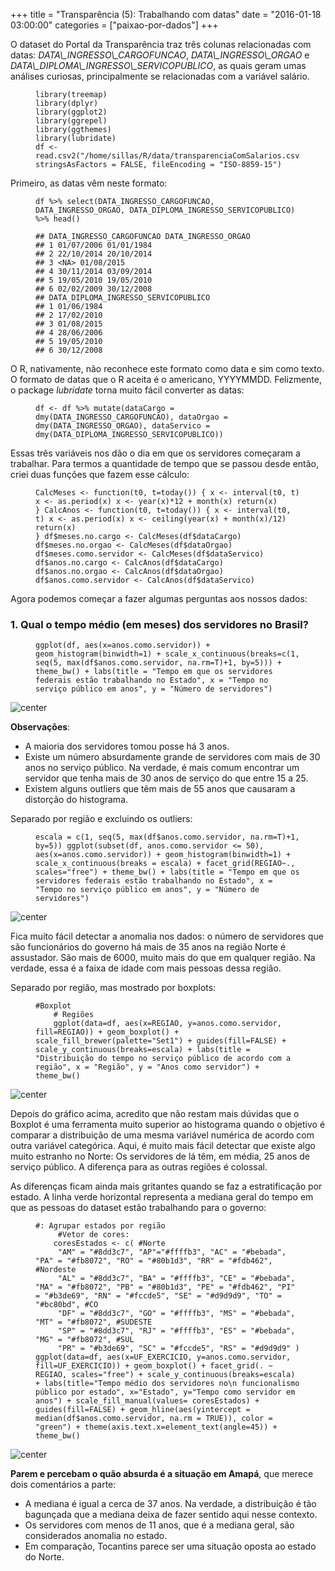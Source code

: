 +++
title = "Transparência (5): Trabalhando com datas"
date = "2016-01-18 03:00:00"
categories = ["paixao-por-dados"]
+++

<article class="blog-post">
<p>
O dataset do Portal da Transparência traz três colunas relacionadas com
datas: <em>DATA\_INGRESSO\_CARGOFUNCAO</em>,
<em>DATA\_INGRESSO\_ORGAO</em> e
<em>DATA\_DIPLOMA\_INGRESSO\_SERVICOPUBLICO</em>, as quais geram umas
análises curiosas, principalmente se relacionadas com a variável
salário.
</p>
<figure class="highlight">
<pre><code class="language-r"><span class="n">library</span><span class="p">(</span><span class="n">treemap</span><span class="p">)</span><span class="w">
</span><span class="n">library</span><span class="p">(</span><span class="n">dplyr</span><span class="p">)</span><span class="w">
</span><span class="n">library</span><span class="p">(</span><span class="n">ggplot2</span><span class="p">)</span><span class="w">
</span><span class="n">library</span><span class="p">(</span><span class="n">ggrepel</span><span class="p">)</span><span class="w">
</span><span class="n">library</span><span class="p">(</span><span class="n">ggthemes</span><span class="p">)</span><span class="w">
</span><span class="n">library</span><span class="p">(</span><span class="n">lubridate</span><span class="p">)</span><span class="w">
</span><span class="n">df</span><span class="w"> </span><span class="o">&lt;-</span><span class="w"> </span><span class="n">read.csv2</span><span class="p">(</span><span class="s2">&quot;/home/sillas/R/data/transparenciaComSalarios.csv&quot;</span><span class="p">,</span><span class="w"> </span><span class="n">stringsAsFactors</span><span class="w"> </span><span class="o">=</span><span class="w"> </span><span class="kc">FALSE</span><span class="p">,</span><span class="w"> </span><span class="n">fileEncoding</span><span class="w"> </span><span class="o">=</span><span class="w"> </span><span class="s2">&quot;ISO-8859-15&quot;</span><span class="p">)</span></code></pre>
</figure>
<p>
Primeiro, as datas vêm neste formato:
</p>
<figure class="highlight">
<pre><code class="language-r"><span class="n">df</span><span class="w"> </span><span class="o">%&gt;%</span><span class="w"> </span><span class="n">select</span><span class="p">(</span><span class="n">DATA_INGRESSO_CARGOFUNCAO</span><span class="p">,</span><span class="w"> </span><span class="n">DATA_INGRESSO_ORGAO</span><span class="p">,</span><span class="w"> </span><span class="n">DATA_DIPLOMA_INGRESSO_SERVICOPUBLICO</span><span class="p">)</span><span class="w"> </span><span class="o">%&gt;%</span><span class="w"> </span><span class="n">head</span><span class="p">()</span></code></pre>
</figure>
<figure class="highlight">
<pre><code class="language-text">## DATA_INGRESSO_CARGOFUNCAO DATA_INGRESSO_ORGAO
## 1 01/07/2006 01/01/1984
## 2 22/10/2014 20/10/2014
## 3 &lt;NA&gt; 01/08/2015
## 4 30/11/2014 03/09/2014
## 5 19/05/2010 19/05/2010
## 6 02/02/2009 30/12/2008
## DATA_DIPLOMA_INGRESSO_SERVICOPUBLICO
## 1 01/06/1984
## 2 17/02/2010
## 3 01/08/2015
## 4 28/06/2006
## 5 19/05/2010
## 6 30/12/2008</code></pre>
</figure>
<p>
O R, nativamente, não reconhece este formato como data e sim como texto.
O formato de datas que o R aceita é o americano, YYYYMMDD. Felizmente, o
package <em>lubridate</em> torna muito fácil converter as datas:
</p>
<figure class="highlight">
<pre><code class="language-r"><span class="n">df</span><span class="w"> </span><span class="o">&lt;-</span><span class="w"> </span><span class="n">df</span><span class="w"> </span><span class="o">%&gt;%</span><span class="w"> </span><span class="n">mutate</span><span class="p">(</span><span class="n">dataCargo</span><span class="w"> </span><span class="o">=</span><span class="w"> </span><span class="n">dmy</span><span class="p">(</span><span class="n">DATA_INGRESSO_CARGOFUNCAO</span><span class="p">),</span><span class="w"> </span><span class="n">dataOrgao</span><span class="w"> </span><span class="o">=</span><span class="w"> </span><span class="n">dmy</span><span class="p">(</span><span class="n">DATA_INGRESSO_ORGAO</span><span class="p">),</span><span class="w"> </span><span class="n">dataServico</span><span class="w"> </span><span class="o">=</span><span class="w"> </span><span class="n">dmy</span><span class="p">(</span><span class="n">DATA_DIPLOMA_INGRESSO_SERVICOPUBLICO</span><span class="p">))</span></code></pre>
</figure>
<p>
Essas três variáveis nos dão o dia em que os servidores começaram a
trabalhar. Para termos a quantidade de tempo que se passou desde então,
criei duas funções que fazem esse cálculo:
</p>
<figure class="highlight">
<pre><code class="language-r"><span class="n">CalcMeses</span><span class="w"> </span><span class="o">&lt;-</span><span class="w"> </span><span class="k">function</span><span class="p">(</span><span class="n">t</span><span class="m">0</span><span class="p">,</span><span class="w"> </span><span class="n">t</span><span class="o">=</span><span class="n">today</span><span class="p">())</span><span class="w"> </span><span class="p">{</span><span class="w"> </span><span class="n">x</span><span class="w"> </span><span class="o">&lt;-</span><span class="w"> </span><span class="n">interval</span><span class="p">(</span><span class="n">t</span><span class="m">0</span><span class="p">,</span><span class="w"> </span><span class="n">t</span><span class="p">)</span><span class="w"> </span><span class="n">x</span><span class="w"> </span><span class="o">&lt;-</span><span class="w"> </span><span class="n">as.period</span><span class="p">(</span><span class="n">x</span><span class="p">)</span><span class="w"> </span><span class="n">x</span><span class="w"> </span><span class="o">&lt;-</span><span class="w"> </span><span class="n">year</span><span class="p">(</span><span class="n">x</span><span class="p">)</span><span class="o">*</span><span class="m">12</span><span class="w"> </span><span class="o">+</span><span class="w"> </span><span class="n">month</span><span class="p">(</span><span class="n">x</span><span class="p">)</span><span class="w"> </span><span class="nf">return</span><span class="p">(</span><span class="n">x</span><span class="p">)</span><span class="w">
</span><span class="p">}</span><span class="w"> </span><span class="n">CalcAnos</span><span class="w"> </span><span class="o">&lt;-</span><span class="w"> </span><span class="k">function</span><span class="p">(</span><span class="n">t</span><span class="m">0</span><span class="p">,</span><span class="w"> </span><span class="n">t</span><span class="o">=</span><span class="n">today</span><span class="p">())</span><span class="w"> </span><span class="p">{</span><span class="w"> </span><span class="n">x</span><span class="w"> </span><span class="o">&lt;-</span><span class="w"> </span><span class="n">interval</span><span class="p">(</span><span class="n">t</span><span class="m">0</span><span class="p">,</span><span class="w"> </span><span class="n">t</span><span class="p">)</span><span class="w"> </span><span class="n">x</span><span class="w"> </span><span class="o">&lt;-</span><span class="w"> </span><span class="n">as.period</span><span class="p">(</span><span class="n">x</span><span class="p">)</span><span class="w"> </span><span class="n">x</span><span class="w"> </span><span class="o">&lt;-</span><span class="w"> </span><span class="nf">ceiling</span><span class="p">(</span><span class="n">year</span><span class="p">(</span><span class="n">x</span><span class="p">)</span><span class="w"> </span><span class="o">+</span><span class="w"> </span><span class="n">month</span><span class="p">(</span><span class="n">x</span><span class="p">)</span><span class="o">/</span><span class="m">12</span><span class="p">)</span><span class="w"> </span><span class="nf">return</span><span class="p">(</span><span class="n">x</span><span class="p">)</span><span class="w">
</span><span class="p">}</span><span class="w"> </span><span class="n">df</span><span class="o">$</span><span class="n">meses.no.cargo</span><span class="w"> </span><span class="o">&lt;-</span><span class="w"> </span><span class="n">CalcMeses</span><span class="p">(</span><span class="n">df</span><span class="o">$</span><span class="n">dataCargo</span><span class="p">)</span><span class="w">
</span><span class="n">df</span><span class="o">$</span><span class="n">meses.no.orgao</span><span class="w"> </span><span class="o">&lt;-</span><span class="w"> </span><span class="n">CalcMeses</span><span class="p">(</span><span class="n">df</span><span class="o">$</span><span class="n">dataOrgao</span><span class="p">)</span><span class="w">
</span><span class="n">df</span><span class="o">$</span><span class="n">meses.como.servidor</span><span class="w"> </span><span class="o">&lt;-</span><span class="w"> </span><span class="n">CalcMeses</span><span class="p">(</span><span class="n">df</span><span class="o">$</span><span class="n">dataServico</span><span class="p">)</span><span class="w"> </span><span class="n">df</span><span class="o">$</span><span class="n">anos.no.cargo</span><span class="w"> </span><span class="o">&lt;-</span><span class="w"> </span><span class="n">CalcAnos</span><span class="p">(</span><span class="n">df</span><span class="o">$</span><span class="n">dataCargo</span><span class="p">)</span><span class="w">
</span><span class="n">df</span><span class="o">$</span><span class="n">anos.no.orgao</span><span class="w"> </span><span class="o">&lt;-</span><span class="w"> </span><span class="n">CalcAnos</span><span class="p">(</span><span class="n">df</span><span class="o">$</span><span class="n">dataOrgao</span><span class="p">)</span><span class="w">
</span><span class="n">df</span><span class="o">$</span><span class="n">anos.como.servidor</span><span class="w"> </span><span class="o">&lt;-</span><span class="w"> </span><span class="n">CalcAnos</span><span class="p">(</span><span class="n">df</span><span class="o">$</span><span class="n">dataServico</span><span class="p">)</span></code></pre>
</figure>
<p>
Agora podemos começar a fazer algumas perguntas aos nossos dados:
</p>
<h3 id="1-qual-o-tempo-m&#xE9;dio-em-meses-dos-servidores-no-brasil">
1.  Qual o tempo médio (em meses) dos servidores no Brasil?
    </h3>
    <figure class="highlight">
    <pre><code class="language-r"><span class="n">ggplot</span><span class="p">(</span><span class="n">df</span><span class="p">,</span><span class="w"> </span><span class="n">aes</span><span class="p">(</span><span class="n">x</span><span class="o">=</span><span class="n">anos.como.servidor</span><span class="p">))</span><span class="w"> </span><span class="o">+</span><span class="w"> </span><span class="n">geom_histogram</span><span class="p">(</span><span class="n">binwidth</span><span class="o">=</span><span class="m">1</span><span class="p">)</span><span class="w"> </span><span class="o">+</span><span class="w"> </span><span class="n">scale_x_continuous</span><span class="p">(</span><span class="n">breaks</span><span class="o">=</span><span class="nf">c</span><span class="p">(</span><span class="m">1</span><span class="p">,</span><span class="w"> </span><span class="n">seq</span><span class="p">(</span><span class="m">5</span><span class="p">,</span><span class="w"> </span><span class="nf">max</span><span class="p">(</span><span class="n">df</span><span class="o">$</span><span class="n">anos.como.servidor</span><span class="p">,</span><span class="w"> </span><span class="n">na.rm</span><span class="o">=</span><span class="nb">T</span><span class="p">)</span><span class="m">+1</span><span class="p">,</span><span class="w"> </span><span class="n">by</span><span class="o">=</span><span class="m">5</span><span class="p">)))</span><span class="w"> </span><span class="o">+</span><span class="w"> </span><span class="n">theme_bw</span><span class="p">()</span><span class="w"> </span><span class="o">+</span><span class="w"> </span><span class="n">labs</span><span class="p">(</span><span class="n">title</span><span class="w"> </span><span class="o">=</span><span class="w"> </span><span class="s2">&quot;Tempo em que os servidores federais est&#xE3;o trabalhando no Estado&quot;</span><span class="p">,</span><span class="w"> </span><span class="n">x</span><span class="w"> </span><span class="o">=</span><span class="w"> </span><span class="s2">&quot;Tempo no servi&#xE7;o p&#xFA;blico em anos&quot;</span><span class="p">,</span><span class="w"> </span><span class="n">y</span><span class="w"> </span><span class="o">=</span><span class="w"> </span><span class="s2">&quot;N&#xFA;mero de servidores&quot;</span><span class="p">)</span></code></pre>
    </figure>
    <p>
    <img src="http://sillasgonzaga.github.io/figs/transparenciaParte5/unnamed-chunk-4-1.png" alt="center">
    </p>
    <p>
    <strong>Observações</strong>:
    </p>
    <ul>
    <li>
    A maioria dos servidores tomou posse há 3 anos.
    </li>
    <li>
    Existe um número absurdamente grande de servidores com mais de 30
    anos no serviço público. Na verdade, é mais comum encontrar um
    servidor que tenha mais de 30 anos de serviço do que entre 15 a 25.
    </li>
    <li>
    Existem alguns outliers que têm mais de 55 anos que causaram a
    distorção do histograma.
    </li>
    </ul>
    <p>
    Separado por região e excluindo os outliers:
    </p>
    <figure class="highlight">
    <pre><code class="language-r"><span class="n">escala</span><span class="w"> </span><span class="o">=</span><span class="w"> </span><span class="nf">c</span><span class="p">(</span><span class="m">1</span><span class="p">,</span><span class="w"> </span><span class="n">seq</span><span class="p">(</span><span class="m">5</span><span class="p">,</span><span class="w"> </span><span class="nf">max</span><span class="p">(</span><span class="n">df</span><span class="o">$</span><span class="n">anos.como.servidor</span><span class="p">,</span><span class="w"> </span><span class="n">na.rm</span><span class="o">=</span><span class="nb">T</span><span class="p">)</span><span class="m">+1</span><span class="p">,</span><span class="w"> </span><span class="n">by</span><span class="o">=</span><span class="m">5</span><span class="p">))</span><span class="w"> </span><span class="n">ggplot</span><span class="p">(</span><span class="n">subset</span><span class="p">(</span><span class="n">df</span><span class="p">,</span><span class="w"> </span><span class="n">anos.como.servidor</span><span class="w"> </span><span class="o">&lt;=</span><span class="w"> </span><span class="m">50</span><span class="p">),</span><span class="w"> </span><span class="n">aes</span><span class="p">(</span><span class="n">x</span><span class="o">=</span><span class="n">anos.como.servidor</span><span class="p">))</span><span class="w"> </span><span class="o">+</span><span class="w"> </span><span class="n">geom_histogram</span><span class="p">(</span><span class="n">binwidth</span><span class="o">=</span><span class="m">1</span><span class="p">)</span><span class="w"> </span><span class="o">+</span><span class="w"> </span><span class="n">scale_x_continuous</span><span class="p">(</span><span class="n">breaks</span><span class="w"> </span><span class="o">=</span><span class="w"> </span><span class="n">escala</span><span class="p">)</span><span class="w"> </span><span class="o">+</span><span class="w"> </span><span class="n">facet_grid</span><span class="p">(</span><span class="n">REGIAO</span><span class="o">~</span><span class="n">.</span><span class="p">,</span><span class="w"> </span><span class="n">scales</span><span class="o">=</span><span class="s2">&quot;free&quot;</span><span class="p">)</span><span class="w"> </span><span class="o">+</span><span class="w"> </span><span class="n">theme_bw</span><span class="p">()</span><span class="w"> </span><span class="o">+</span><span class="w"> </span><span class="n">labs</span><span class="p">(</span><span class="n">title</span><span class="w"> </span><span class="o">=</span><span class="w"> </span><span class="s2">&quot;Tempo em que os servidores federais est&#xE3;o trabalhando no Estado&quot;</span><span class="p">,</span><span class="w"> </span><span class="n">x</span><span class="w"> </span><span class="o">=</span><span class="w"> </span><span class="s2">&quot;Tempo no servi&#xE7;o p&#xFA;blico em anos&quot;</span><span class="p">,</span><span class="w"> </span><span class="n">y</span><span class="w"> </span><span class="o">=</span><span class="w"> </span><span class="s2">&quot;N&#xFA;mero de servidores&quot;</span><span class="p">)</span></code></pre>
    </figure>
    <p>
    <img src="http://sillasgonzaga.github.io/figs/transparenciaParte5/unnamed-chunk-5-1.png" alt="center">
    </p>
    <p>
    Fica muito fácil detectar a anomalia nos dados: o número de
    servidores que são funcionários do governo há mais de 35 anos na
    região Norte é assustador. São mais de 6000, muito mais do que em
    qualquer região. Na verdade, essa é a faixa de idade com mais
    pessoas dessa região.
    </p>
    <p>
    Separado por região, mas mostrado por boxplots:
    </p>
    <figure class="highlight">
    <pre><code class="language-r"><span class="c1">#Boxplot
    # Regi&#xF5;es
    </span><span class="n">ggplot</span><span class="p">(</span><span class="n">data</span><span class="o">=</span><span class="n">df</span><span class="p">,</span><span class="w"> </span><span class="n">aes</span><span class="p">(</span><span class="n">x</span><span class="o">=</span><span class="n">REGIAO</span><span class="p">,</span><span class="w"> </span><span class="n">y</span><span class="o">=</span><span class="n">anos.como.servidor</span><span class="p">,</span><span class="w"> </span><span class="n">fill</span><span class="o">=</span><span class="n">REGIAO</span><span class="p">))</span><span class="w"> </span><span class="o">+</span><span class="w"> </span><span class="n">geom_boxplot</span><span class="p">()</span><span class="w"> </span><span class="o">+</span><span class="w"> </span><span class="n">scale_fill_brewer</span><span class="p">(</span><span class="n">palette</span><span class="o">=</span><span class="s2">&quot;Set1&quot;</span><span class="p">)</span><span class="w"> </span><span class="o">+</span><span class="w"> </span><span class="n">guides</span><span class="p">(</span><span class="n">fill</span><span class="o">=</span><span class="kc">FALSE</span><span class="p">)</span><span class="w"> </span><span class="o">+</span><span class="w"> </span><span class="n">scale_y_continuous</span><span class="p">(</span><span class="n">breaks</span><span class="o">=</span><span class="n">escala</span><span class="p">)</span><span class="w"> </span><span class="o">+</span><span class="w"> </span><span class="n">labs</span><span class="p">(</span><span class="n">title</span><span class="w"> </span><span class="o">=</span><span class="w"> </span><span class="s2">&quot;Distribui&#xE7;&#xE3;o do tempo no servi&#xE7;o p&#xFA;blico de acordo com a regi&#xE3;o&quot;</span><span class="p">,</span><span class="w"> </span><span class="n">x</span><span class="w"> </span><span class="o">=</span><span class="w"> </span><span class="s2">&quot;Regi&#xE3;o&quot;</span><span class="p">,</span><span class="w"> </span><span class="n">y</span><span class="w"> </span><span class="o">=</span><span class="w"> </span><span class="s2">&quot;Anos como servidor&quot;</span><span class="p">)</span><span class="w"> </span><span class="o">+</span><span class="w"> </span><span class="n">theme_bw</span><span class="p">()</span></code></pre>
    </figure>
    <p>
    <img src="http://sillasgonzaga.github.io/figs/transparenciaParte5/unnamed-chunk-6-1.png" alt="center">
    </p>
    <p>
    Depois do gráfico acima, acredito que não restam mais dúvidas que o
    Boxplot é uma ferramenta muito superior ao histograma quando o
    objetivo é comparar a distribuição de uma mesma variável numérica de
    acordo com outra variável categórica. Aqui, é muito mais fácil
    detectar que existe algo muito estranho no Norte: Os servidores de
    lá têm, em média, 25 anos de serviço público. A diferença para as
    outras regiões é colossal.
    </p>
    <p>
    As diferenças ficam ainda mais gritantes quando se faz a
    estratificação por estado. A linha verde horizontal representa a
    mediana geral do tempo em que as pessoas do dataset estão
    trabalhando para o governo:
    </p>
    <figure class="highlight">
    <pre><code class="language-r"><span class="c1">#: Agrupar estados por regi&#xE3;o
    </span><span class="w"> </span><span class="c1">#Vetor de cores:
    </span><span class="n">coresEstados</span><span class="w"> </span><span class="o">&lt;-</span><span class="w"> </span><span class="nf">c</span><span class="p">(</span><span class="w"> </span><span class="c1">#Norte
    </span><span class="w"> </span><span class="s2">&quot;AM&quot;</span><span class="w"> </span><span class="o">=</span><span class="w"> </span><span class="s2">&quot;#8dd3c7&quot;</span><span class="p">,</span><span class="w"> </span><span class="s2">&quot;AP&quot;</span><span class="o">=</span><span class="s2">&quot;#ffffb3&quot;</span><span class="p">,</span><span class="w"> </span><span class="s2">&quot;AC&quot;</span><span class="w"> </span><span class="o">=</span><span class="w"> </span><span class="s2">&quot;#bebada&quot;</span><span class="p">,</span><span class="w"> </span><span class="s2">&quot;PA&quot;</span><span class="w"> </span><span class="o">=</span><span class="w"> </span><span class="s2">&quot;#fb8072&quot;</span><span class="p">,</span><span class="w"> </span><span class="s2">&quot;RO&quot;</span><span class="w"> </span><span class="o">=</span><span class="w"> </span><span class="s2">&quot;#80b1d3&quot;</span><span class="p">,</span><span class="w"> </span><span class="s2">&quot;RR&quot;</span><span class="w"> </span><span class="o">=</span><span class="w"> </span><span class="s2">&quot;#fdb462&quot;</span><span class="p">,</span><span class="w"> </span><span class="c1">#Nordeste
    </span><span class="w"> </span><span class="s2">&quot;AL&quot;</span><span class="w"> </span><span class="o">=</span><span class="w"> </span><span class="s2">&quot;#8dd3c7&quot;</span><span class="p">,</span><span class="w"> </span><span class="s2">&quot;BA&quot;</span><span class="w"> </span><span class="o">=</span><span class="w"> </span><span class="s2">&quot;#ffffb3&quot;</span><span class="p">,</span><span class="w"> </span><span class="s2">&quot;CE&quot;</span><span class="w"> </span><span class="o">=</span><span class="w"> </span><span class="s2">&quot;#bebada&quot;</span><span class="p">,</span><span class="w"> </span><span class="s2">&quot;MA&quot;</span><span class="w"> </span><span class="o">=</span><span class="w"> </span><span class="s2">&quot;#fb8072&quot;</span><span class="p">,</span><span class="w"> </span><span class="s2">&quot;PB&quot;</span><span class="w"> </span><span class="o">=</span><span class="w"> </span><span class="s2">&quot;#80b1d3&quot;</span><span class="p">,</span><span class="w"> </span><span class="s2">&quot;PE&quot;</span><span class="w"> </span><span class="o">=</span><span class="w"> </span><span class="s2">&quot;#fdb462&quot;</span><span class="p">,</span><span class="w"> </span><span class="s2">&quot;PI&quot;</span><span class="w"> </span><span class="o">=</span><span class="w"> </span><span class="s2">&quot;#b3de69&quot;</span><span class="p">,</span><span class="w"> </span><span class="s2">&quot;RN&quot;</span><span class="w"> </span><span class="o">=</span><span class="w"> </span><span class="s2">&quot;#fccde5&quot;</span><span class="p">,</span><span class="w"> </span><span class="s2">&quot;SE&quot;</span><span class="w"> </span><span class="o">=</span><span class="w"> </span><span class="s2">&quot;#d9d9d9&quot;</span><span class="p">,</span><span class="w"> </span><span class="s2">&quot;TO&quot;</span><span class="w"> </span><span class="o">=</span><span class="w"> </span><span class="s2">&quot;#bc80bd&quot;</span><span class="p">,</span><span class="w"> </span><span class="c1">#CO
    </span><span class="w"> </span><span class="s2">&quot;DF&quot;</span><span class="w"> </span><span class="o">=</span><span class="w"> </span><span class="s2">&quot;#8dd3c7&quot;</span><span class="p">,</span><span class="w"> </span><span class="s2">&quot;GO&quot;</span><span class="w"> </span><span class="o">=</span><span class="w"> </span><span class="s2">&quot;#ffffb3&quot;</span><span class="p">,</span><span class="w"> </span><span class="s2">&quot;MS&quot;</span><span class="w"> </span><span class="o">=</span><span class="w"> </span><span class="s2">&quot;#bebada&quot;</span><span class="p">,</span><span class="w"> </span><span class="s2">&quot;MT&quot;</span><span class="w"> </span><span class="o">=</span><span class="w"> </span><span class="s2">&quot;#fb8072&quot;</span><span class="p">,</span><span class="w"> </span><span class="c1">#SUDESTE
    </span><span class="w"> </span><span class="s2">&quot;SP&quot;</span><span class="w"> </span><span class="o">=</span><span class="w"> </span><span class="s2">&quot;#8dd3c7&quot;</span><span class="p">,</span><span class="w"> </span><span class="s2">&quot;RJ&quot;</span><span class="w"> </span><span class="o">=</span><span class="w"> </span><span class="s2">&quot;#ffffb3&quot;</span><span class="p">,</span><span class="w"> </span><span class="s2">&quot;ES&quot;</span><span class="w"> </span><span class="o">=</span><span class="w"> </span><span class="s2">&quot;#bebada&quot;</span><span class="p">,</span><span class="w"> </span><span class="s2">&quot;MG&quot;</span><span class="w"> </span><span class="o">=</span><span class="w"> </span><span class="s2">&quot;#fb8072&quot;</span><span class="p">,</span><span class="w"> </span><span class="c1">#SUL
    </span><span class="w"> </span><span class="s2">&quot;PR&quot;</span><span class="w"> </span><span class="o">=</span><span class="w"> </span><span class="s2">&quot;#b3de69&quot;</span><span class="p">,</span><span class="w"> </span><span class="s2">&quot;SC&quot;</span><span class="w"> </span><span class="o">=</span><span class="w"> </span><span class="s2">&quot;#fccde5&quot;</span><span class="p">,</span><span class="w"> </span><span class="s2">&quot;RS&quot;</span><span class="w"> </span><span class="o">=</span><span class="w"> </span><span class="s2">&quot;#d9d9d9&quot;</span><span class="w"> </span><span class="p">)</span><span class="w"> </span><span class="n">ggplot</span><span class="p">(</span><span class="n">data</span><span class="o">=</span><span class="n">df</span><span class="p">,</span><span class="w"> </span><span class="n">aes</span><span class="p">(</span><span class="n">x</span><span class="o">=</span><span class="n">UF_EXERCICIO</span><span class="p">,</span><span class="w"> </span><span class="n">y</span><span class="o">=</span><span class="n">anos.como.servidor</span><span class="p">,</span><span class="w"> </span><span class="n">fill</span><span class="o">=</span><span class="n">UF_EXERCICIO</span><span class="p">))</span><span class="w"> </span><span class="o">+</span><span class="w"> </span><span class="n">geom_boxplot</span><span class="p">()</span><span class="w"> </span><span class="o">+</span><span class="w"> </span><span class="n">facet_grid</span><span class="p">(</span><span class="n">.</span><span class="w"> </span><span class="o">~</span><span class="w"> </span><span class="n">REGIAO</span><span class="p">,</span><span class="w"> </span><span class="n">scales</span><span class="o">=</span><span class="s2">&quot;free&quot;</span><span class="p">)</span><span class="w"> </span><span class="o">+</span><span class="w"> </span><span class="n">scale_y_continuous</span><span class="p">(</span><span class="n">breaks</span><span class="o">=</span><span class="n">escala</span><span class="p">)</span><span class="w"> </span><span class="o">+</span><span class="w"> </span><span class="n">labs</span><span class="p">(</span><span class="n">title</span><span class="o">=</span><span class="s2">&quot;Tempo m&#xE9;dio dos servidores no\n funcionalismo p&#xFA;blico por estado&quot;</span><span class="p">,</span><span class="w"> </span><span class="n">x</span><span class="o">=</span><span class="s2">&quot;Estado&quot;</span><span class="p">,</span><span class="w"> </span><span class="n">y</span><span class="o">=</span><span class="s2">&quot;Tempo como servidor em anos&quot;</span><span class="p">)</span><span class="w"> </span><span class="o">+</span><span class="w"> </span><span class="n">scale_fill_manual</span><span class="p">(</span><span class="n">values</span><span class="o">=</span><span class="w"> </span><span class="n">coresEstados</span><span class="p">)</span><span class="w"> </span><span class="o">+</span><span class="w"> </span><span class="n">guides</span><span class="p">(</span><span class="n">fill</span><span class="o">=</span><span class="kc">FALSE</span><span class="p">)</span><span class="w"> </span><span class="o">+</span><span class="w"> </span><span class="n">geom_hline</span><span class="p">(</span><span class="n">aes</span><span class="p">(</span><span class="n">yintercept</span><span class="w"> </span><span class="o">=</span><span class="w"> </span><span class="n">median</span><span class="p">(</span><span class="n">df</span><span class="o">$</span><span class="n">anos.como.servidor</span><span class="p">,</span><span class="w"> </span><span class="n">na.rm</span><span class="w"> </span><span class="o">=</span><span class="w"> </span><span class="kc">TRUE</span><span class="p">)),</span><span class="w"> </span><span class="n">color</span><span class="w"> </span><span class="o">=</span><span class="w"> </span><span class="s2">&quot;green&quot;</span><span class="p">)</span><span class="w"> </span><span class="o">+</span><span class="w"> </span><span class="n">theme</span><span class="p">(</span><span class="n">axis.text.x</span><span class="o">=</span><span class="n">element_text</span><span class="p">(</span><span class="n">angle</span><span class="o">=</span><span class="m">45</span><span class="p">))</span><span class="w"> </span><span class="o">+</span><span class="w"> </span><span class="n">theme_bw</span><span class="p">()</span></code></pre>
    </figure>
    <p>
    <img src="http://sillasgonzaga.github.io/figs/transparenciaParte5/unnamed-chunk-7-1.png" alt="center">
    </p>
    <p>
    <strong>Parem e percebam o quão absurda é a situação em
    Amapá</strong>, que merece dois comentários a parte:
    </p>
    <ul>
    <li>
    A mediana é igual a cerca de 37 anos. Na verdade, a distribuição é
    tão bagunçada que a mediana deixa de fazer sentido aqui
    nesse contexto.
    </li>
    <li>
    Os servidores com menos de 11 anos, que é a mediana geral, são
    considerados anomalia no estado.
    </li>
    <li>
    Em comparação, Tocantins parece ser uma situação oposta ao estado
    do Norte.
    </li>
    </ul>
    </article>

